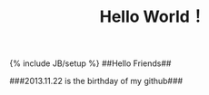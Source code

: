 ﻿---
layout: post
title: "Hello World！"
description: ""
category: 随笔
tags: [intro]
---
{% include JB/setup %}
##Hello Friends##


###2013.11.22 is the birthday of my github###